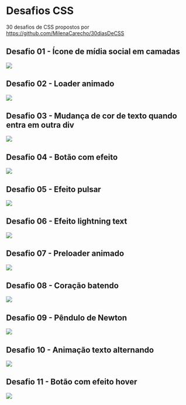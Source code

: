 # Desafios CSS

30 desafios de CSS propostos por https://github.com/MilenaCarecho/30diasDeCSS

## Desafio 01 - Ícone de mídia social em camadas
![](gifs/desafio-01.gif)

## Desafio 02 - Loader animado
![](gifs/desafio-02.gif)

## Desafio 03 - Mudança de cor de texto quando entra em outra div
![](gifs/desafio-03.gif)

## Desafio 04 - Botão com efeito
![](gifs/desafio-04.gif)

## Desafio 05 - Efeito pulsar
![](gifs/desafio-05.gif)

## Desafio 06 - Efeito lightning text
![](gifs/desafio-06.gif)

## Desafio 07 - Preloader animado
![](gifs/desafio-07.gif)

## Desafio 08 - Coração batendo
![](gifs/desafio-08.gif)

## Desafio 09 - Pêndulo de Newton
![](gifs/desafio-09.gif)

## Desafio 10 - Animação texto alternando
![](gifs/desafio-10.gif)

## Desafio 11 - Botão com efeito hover
![](gifs/desafio-11.gif)
